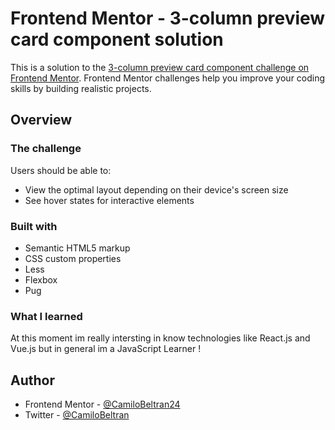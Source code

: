 # Frontend Mentor - 3-column preview card component solution

This is a solution to the [3-column preview card component challenge on Frontend Mentor](https://www.frontendmentor.io/challenges/3column-preview-card-component-pH92eAR2-). Frontend Mentor challenges help you improve your coding skills by building realistic projects.

## Overview

### The challenge

Users should be able to:

- View the optimal layout depending on their device's screen size
- See hover states for interactive elements

### Built with

- Semantic HTML5 markup
- CSS custom properties
- Less
- Flexbox
- Pug

### What I learned

At this moment im really intersting in know technologies like React.js and Vue.js but in general im a JavaScript Learner !

## Author

- Frontend Mentor - [@CamiloBeltran24](https://www.frontendmentor.io/profile/CamiloBeltran24)
- Twitter - [@CamiloBeltran](https://twitter.com/CamiloBeltran)

